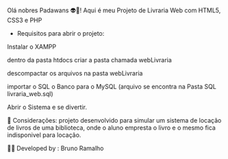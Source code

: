 Olá nobres Padawans 👽🖖!
Aqui é meu Projeto de Livraria Web
com HTML5, CSS3 e PHP


- Requisitos para abrir o projeto:

Instalar o XAMPP

dentro da pasta htdocs criar a pasta chamada webLivraria

descompactar os arquivos na pasta webLivraria

importar o SQL o Banco para o MySQL (arquivo se encontra na Pasta SQL livraria_web.sql)

Abrir o Sistema e se divertir.


🛑 Considerações:
projeto desenvolvido para simular um sistema de locação de livros de uma biblioteca, onde o aluno empresta o livro e o mesmo fica indisponivel para locação.

👨‍💻 Developed by : Bruno Ramalho